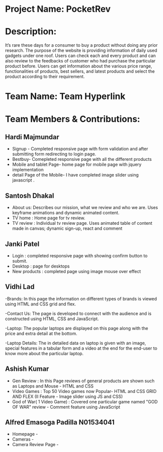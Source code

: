 # Project Name: PocketRev

# Description:

It’s rare these days for a consumer to buy a product without doing any prior research. The purpose of the website is providing information of daily used gadgets under one roof. Users can check each and every product and can also review to the feedbacks of customer who had purchase the particular product before. Users can get information about the various price range, functionalities of products, best sellers, and latest products and select the product according to their requirement.

# Team Name: Team Hyperlink

# Team Members & Contributions:

## Hardi Majmundar

- Signup - Completed responsive page with form validation and after submitting form redirecting to login page.
- Bestbuy- Comepleted responsive page with all the different products
- Mobile and tablet Page- home page for mobile page with jquery implementation
- detail Page of the Mobile- I have completed image slider using javascript .

## Santosh Dhakal

- About us: Describes our mission, what we review and who we are. Uses keyframe animations and dynamic animated content.
- TV home : Home page for tv review.
- TV review : Individual tv review page. Uses animated table of content made in canvas; dynamic sign-up, react and comment

## Janki Patel

- Login : completed responsive page with showing confirm button to submit.
- Desktop : page for desktops
- New products : completed page using image mouse over effect

## Vidhi Lad

-Brands: In this page the information on different types of brands is viewed using HTML and CSS grid and flex.

-Contact Us: The page is developed to connect with the audience and is constructed using HTML, CSS and JavaScript.

-Laptop: The popular laptops are displayed on this page along with the price and extra detail at the bottom.

-Laptop Details: The in detailed data on laptop is given with an image, special features in a tabular form and a video at the end for the end-user to know more about the particular laptop.

## Ashish Kumar

- Gen Review : In this Page reviews of general products are shown such as Laptops and Mouse - HTML and CSS
- Video Games : Top 50 Video games now Popular- HTML and CSS GRID AND FLEX (II Feature - Image slider using JS and CSS)
- God of War( 1 Video Game) : Covered one particular game named "GOD OF WAR" review - Comment feature using JavaScript

## Alfred Emasoga Padilla N01534041

- Homepage -
- Cameras -
- Camera Review Page -
